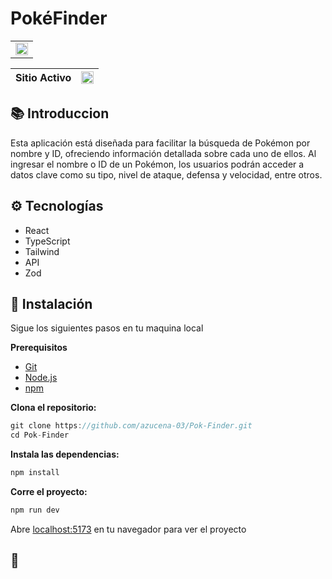 # PokéFinder
<table>
  <tbody>
    <td>
        <img src="https://i.postimg.cc/133dxkqR/pokefindercover.png" width="100%" />
    </td>
  </tbody>
</table>


| **Sitio Activo** | [<img src="https://i.postimg.cc/2yKhrsNk/link.png" width="20"/>](https://pokefindersearcher.netlify.app/) |
|------------------|-------------------------------------------------------------------------|

## 📚 Introduccion
Esta aplicación está diseñada para facilitar la búsqueda de Pokémon por nombre y ID, ofreciendo 
información detallada sobre cada uno de ellos. Al ingresar el nombre o  ID de un Pokémon, los usuarios 
podrán acceder a datos clave como su tipo, nivel de ataque, defensa y velocidad, entre otros. <br/>

## ⚙️ Tecnologías
- React
- TypeScript
- Tailwind
- API
- Zod

## 🤸 Instalación
Sigue los siguientes pasos en tu maquina local<br/>

<strong>Prerequisitos</strong>
- [Git](https://git-scm.com/)
- [Node.js](https://nodejs.org/en)
- [npm](https://www.npmjs.com/)

**Clona el repositorio:** <br/>
```javascript
git clone https://github.com/azucena-03/Pok-Finder.git
cd Pok-Finder
```
**Instala las dependencias:** <br/>
```javascript
npm install
```
**Corre el proyecto:** <br/>
```javascript
npm run dev
```
Abre [localhost:5173](http://localhost:5173/) en tu navegador para ver el proyecto

## 👋
